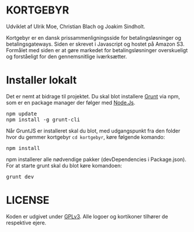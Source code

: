 KORTGEBYR
================

Udviklet af Ulrik Moe, Christian Blach og Joakim Sindholt.

Kortgebyr er en dansk prissammenligningsside for betalingsløsninger og betalingsgateways. Siden er skrevet i Javascript og hostet på Amazon S3. Formålet med siden er at gøre markedet for betalingsløsninger overskueligt og forståeligt for den gennemsnitlige iværksætter.


Installer lokalt
=================

Det er nemt at bidrage til projektet. Du skal blot installere <a href="http://gruntjs.com">Grunt</a> via npm, som er en package manager der følger med <a href="http://nodejs.org/download/">Node.Js</a>.

<pre>
npm update
npm install -g grunt-cli
</pre>

Når GruntJS er installeret skal du blot, med udgangspunkt fra den folder hvor du gemmer kortgebyr <code>cd kortgebyr</code>, køre følgende komando:

<pre>
npm install
</pre>

npm installerer alle nødvendige pakker (devDependencies i Package.json).
For at starte grunt skal du blot køre komandoen:
<pre>
grunt dev
</pre>


LICENSE
============
Koden er udgivet under [GPLv3](GPLv3.md). Alle logoer og kortikoner tilhører de respektive ejere.
